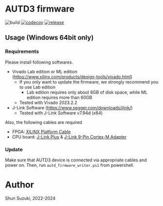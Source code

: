 # AUTD3 firmware

![build](https://github.com/shinolab/autd3-firmware/workflows/build/badge.svg)
[![codecov](https://codecov.io/gh/shinolab/autd3-firmware/graph/badge.svg)](https://codecov.io/gh/shinolab/autd3-firmware)
[![release](https://img.shields.io/github/v/release/shinolab/autd3-firmware)](https://github.com/shinolab/autd3-firmware/releases/latest)

## Usage (Windows 64bit only)

### Requirements

Please install following softwares.

* Vivado Lab edition or ML edition (https://www.xilinx.com/products/design-tools/vivado.html)
    * If you only want to update the firmware, we strongly recommend you to use Lab edition
        * Lab edition requires only about 6GB of disk space, while ML edition requires more than 60GB
    * Tested with Vivado 2023.2.2
* J-Link Software (https://www.segger.com/downloads/jlink/)
    * Tested with J-Link Software v7.94d (x64)

Also, the following cables are required

* FPGA: [XILINX Platform Cable](https://www.xilinx.com/products/boards-and-kits/hw-usb-ii-g.html)
* CPU board: [J-Link Plus](https://www.segger.com/products/debug-probes/j-link/models/j-link-plus/) & [J-Link 9-Pin Cortex-M Adapter](https://www.segger-pocjapan.com/j-link-9-pin-cortex-m-adapter)

### Update

Make sure that AUTD3 device is connected via appropriate cables and power on. Then, run `autd_firmware_writer.ps1` from powershell.

# Author

Shun Suzuki, 2022-2024
